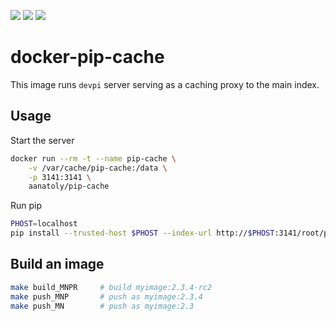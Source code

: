[![](https://images.microbadger.com/badges/image/aanatoly/pip-cache.svg)](https://microbadger.com/images/aanatoly/pip-cache "Get your own image badge on microbadger.com")
[![](https://images.microbadger.com/badges/version/aanatoly/pip-cache.svg)](https://microbadger.com/images/aanatoly/pip-cache "Get your own version badge on microbadger.com")
![](https://img.shields.io/docker/pulls/aanatoly/pip-cache.svg?style=flat)
# docker-pip-cache
This image runs `devpi` server serving as a caching proxy to the main index.

## Usage
Start the server
```bash
docker run --rm -t --name pip-cache \
    -v /var/cache/pip-cache:/data \
    -p 3141:3141 \
    aanatoly/pip-cache
```
Run pip
```bash
PHOST=localhost
pip install --trusted-host $PHOST --index-url http://$PHOST:3141/root/pypi/+simple/ tox
```

## Build an image
```bash
make build_MNPR     # build myimage:2.3.4-rc2
make push_MNP       # push as myimage:2.3.4
make push_MN        # push as myimage:2.3
```
[semver]: https://semver.org/
